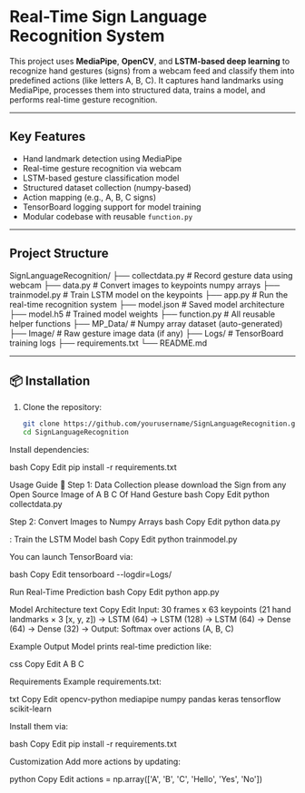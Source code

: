 # Real-Time Sign Language Recognition System

This project uses **MediaPipe**, **OpenCV**, and **LSTM-based deep learning** to recognize hand gestures (signs) from a webcam feed and classify them into predefined actions (like letters A, B, C). It captures hand landmarks using MediaPipe, processes them into structured data, trains a model, and performs real-time gesture recognition.

---

##  Key Features

-  Hand landmark detection using MediaPipe
-  Real-time gesture recognition via webcam
-  LSTM-based gesture classification model
-  Structured dataset collection (numpy-based)
-  Action mapping (e.g., A, B, C signs)
-  TensorBoard logging support for model training
-  Modular codebase with reusable `function.py`

---

## Project Structure
SignLanguageRecognition/
├── collectdata.py # Record gesture data using webcam
├── data.py # Convert images to keypoints numpy arrays
├── trainmodel.py # Train LSTM model on the keypoints
├── app.py # Run the real-time recognition system
├── model.json # Saved model architecture
├── model.h5 # Trained model weights
├── function.py # All reusable helper functions
├── MP_Data/ # Numpy array dataset (auto-generated)
├── Image/ # Raw gesture image data (if any)
├── Logs/ # TensorBoard training logs
├── requirements.txt
└── README.md


---

## 📦 Installation

1. Clone the repository:
   ```bash
   git clone https://github.com/yourusername/SignLanguageRecognition.git
   cd SignLanguageRecognition

Install dependencies:

bash
Copy
Edit
pip install -r requirements.txt


Usage Guide
🔹 Step 1: Data Collection please download the Sign from any Open Source Image of A B C Of Hand Gesture
bash
Copy
Edit
python collectdata.py

Step 2: Convert Images to Numpy Arrays
bash
Copy
Edit
python data.py

: Train the LSTM Model
bash
Copy
Edit
python trainmodel.py


You can launch TensorBoard via:

bash
Copy
Edit
tensorboard --logdir=Logs/

Run Real-Time Prediction
bash
Copy
Edit
python app.py


Model Architecture
text
Copy
Edit
Input: 30 frames x 63 keypoints (21 hand landmarks × 3 [x, y, z])
→ LSTM (64) → LSTM (128) → LSTM (64)
→ Dense (64) → Dense (32)
→ Output: Softmax over actions (A, B, C)


 Example Output
Model prints real-time prediction like:

css
Copy
Edit
A
B
C

Requirements
Example requirements.txt:

txt
Copy
Edit
opencv-python
mediapipe
numpy
pandas
keras
tensorflow
scikit-learn

Install them via:

bash
Copy
Edit
pip install -r requirements.txt

Customization
Add more actions by updating:

python
Copy
Edit
actions = np.array(['A', 'B', 'C', 'Hello', 'Yes', 'No'])

